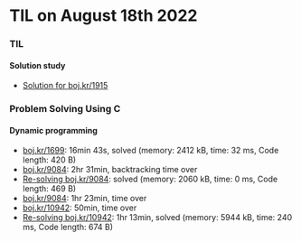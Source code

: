 # **TIL on August 18th 2022**
### TIL
#### Solution study
- [Solution for boj.kr/1915](../../../Problem%20Solving/Solution%20study/sol-study-1915-08-18-2022.md)

### Problem Solving Using C
#### Dynamic programming
- [boj.kr/1699](../../../Problem%20Solving/boj/Dynamic%20programming/1699-08-18-2022.cpp): 16min 43s, solved (memory: 2412 kB, time: 32 ms, Code length: 420 B)
- [boj.kr/9084](../../../Problem%20Solving/boj/Dynamic%20programming/9084-08-18-2022.cpp): 2hr 31min, backtracking time over
- [Re-solving boj.kr/9084](../../../Problem%20Solving/boj/Dynamic%20programming/9084-re-08-18-2022.cpp): solved (memory: 2060 kB, time: 0 ms, Code length: 469 B)
- [boj.kr/9084](../../../Problem%20Solving/boj/Dynamic%20programming/1915-08-18-2022.cpp): 1hr 23min, time over
- [boj.kr/10942](../../../Problem%20Solving/boj/Dynamic%20programming/10942-08-18-2022.cpp): 50min, time over
- [Re-solving boj.kr/10942](../../../Problem%20Solving/boj/Dynamic%20programming/10942-08-18-2022.cpp): 1hr 13min, solved (memory: 5944 kB, time: 240 ms, Code length: 674 B)